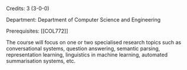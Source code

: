 Credits: 3 (3-0-0)

Department: Department of Computer Science and Engineering

Prerequisites: [[COL772]]

The course will focus on one or two specialised research topics such as conversational systems, question answering, semantic parsing, representation learning, linguistics in machine learning, automated summarisation systems, etc.